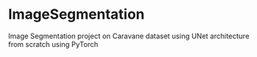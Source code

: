 # ImageSegmentation
Image Segmentation project on Caravane dataset using UNet architecture from scratch using PyTorch
